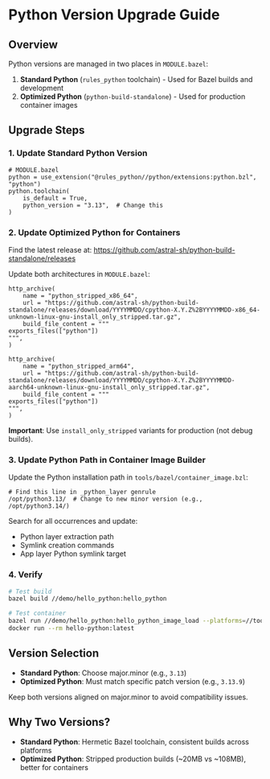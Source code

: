 # Python Version Upgrade Guide

## Overview

Python versions are managed in two places in `MODULE.bazel`:
1. **Standard Python** (`rules_python` toolchain) - Used for Bazel builds and development
2. **Optimized Python** (`python-build-standalone`) - Used for production container images

## Upgrade Steps

### 1. Update Standard Python Version

```starlark
# MODULE.bazel
python = use_extension("@rules_python//python/extensions:python.bzl", "python")
python.toolchain(
    is_default = True,
    python_version = "3.13",  # Change this
)
```

### 2. Update Optimized Python for Containers

Find the latest release at: https://github.com/astral-sh/python-build-standalone/releases

Update both architectures in `MODULE.bazel`:

```starlark
http_archive(
    name = "python_stripped_x86_64",
    url = "https://github.com/astral-sh/python-build-standalone/releases/download/YYYYMMDD/cpython-X.Y.Z%2BYYYYMMDD-x86_64-unknown-linux-gnu-install_only_stripped.tar.gz",
    build_file_content = """
exports_files(["python"])
""",
)

http_archive(
    name = "python_stripped_arm64",
    url = "https://github.com/astral-sh/python-build-standalone/releases/download/YYYYMMDD/cpython-X.Y.Z%2BYYYYMMDD-aarch64-unknown-linux-gnu-install_only_stripped.tar.gz",
    build_file_content = """
exports_files(["python"])
""",
)
```

**Important**: Use `install_only_stripped` variants for production (not debug builds).

### 3. Update Python Path in Container Image Builder

Update the Python installation path in `tools/bazel/container_image.bzl`:

```starlark
# Find this line in _python_layer genrule
/opt/python3.13/  # Change to new minor version (e.g., /opt/python3.14/)
```

Search for all occurrences and update:
- Python layer extraction path
- Symlink creation commands
- App layer Python symlink target

### 4. Verify

```bash
# Test build
bazel build //demo/hello_python:hello_python

# Test container
bazel run //demo/hello_python:hello_python_image_load --platforms=//tools:linux_x86_64
docker run --rm hello-python:latest
```

## Version Selection

- **Standard Python**: Choose major.minor (e.g., `3.13`)
- **Optimized Python**: Must match specific patch version (e.g., `3.13.9`)

Keep both versions aligned on major.minor to avoid compatibility issues.

## Why Two Versions?

- **Standard Python**: Hermetic Bazel toolchain, consistent builds across platforms
- **Optimized Python**: Stripped production builds (~20MB vs ~108MB), better for containers
